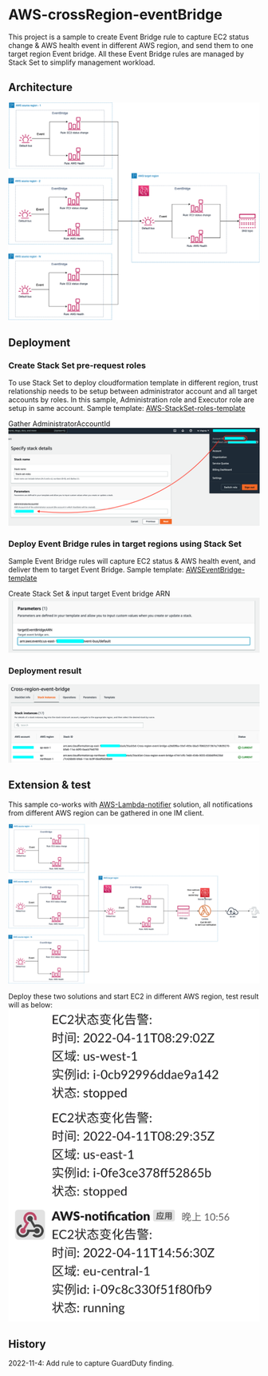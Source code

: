 # AWS-crossRegion-eventBridge

This project is a sample to create Event Bridge rule to capture EC2 status change & AWS health event in different AWS region, and send them to one target region Event bridge. All these Event Bridge rules are managed by Stack Set to simplify management workload.

## Architecture 
![Architecture](images/architecture.png)

## Deployment

### Create Stack Set pre-request roles 
To use Stack Set to deploy cloudformation template in different region, trust relationship needs to be setup between administrator account and all target accounts by roles. In this sample, Administration role and Executor role are setup in same account. Sample template: [AWS-StackSet-roles-template](cloudformation/AWS-StackSet-roles-template.yml)

Gather AdministratorAccountId
![AdministratorAccountId](images/adminAccountId.png)

### Deploy Event Bridge rules in target regions using Stack Set
Sample Event Bridge rules will capture EC2 status & AWS health event, and deliver them to target Event Bridge. Sample template: [AWSEventBridge-template](cloudformation/AWSEventBridge-template.yaml)

Create Stack Set & input target Event bridge ARN
![EventBridgeARN](images/eventBridgeARN.png)

### Deployment result
![Result](images/result.png)

## Extension & test
This sample co-works with [AWS-Lambda-notifier](https://github.com/Chris-wa-He/AWS-Lambda-notifier) solution, all notifications from different AWS region can be gathered in one IM client.

![CrossRegionNotification](images/crossRegionNotification.png)

Deploy these two solutions and start EC2 in different AWS region, test result will as below:
![TestResult](images/testResult.png)

## History
2022-11-4: Add rule to capture GuardDuty finding.